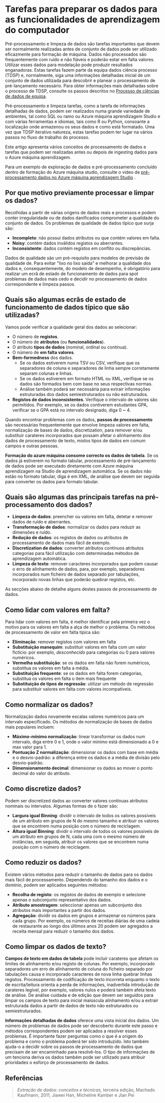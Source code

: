 <properties
    pageTitle="Tarefas para preparar os dados para as funcionalidades de aprendizagem de máquina | Microsoft Azure"
    description="Preparação do processo e limpar os dados para prepará-lo para a aprendizagem máquina."
    services="machine-learning"
    documentationCenter=""
    authors="bradsev"
    manager="jhubbard"
    editor="cgronlun" />

<tags
    ms.service="machine-learning"
    ms.workload="data-services"
    ms.tgt_pltfrm="na"
    ms.devlang="na"
    ms.topic="article"
    ms.date="09/19/2016" 
    ms.author="bradsev" />


# <a name="tasks-to-prepare-data-for-enhanced-machine-learning"></a>Tarefas para preparar os dados para as funcionalidades de aprendizagem do computador

Pré-processamento e limpeza de dados são tarefas importantes que devem ser normalmente realizadas antes de conjunto de dados pode ser utilizado eficazmente para formação de máquina. Dados não processados são frequentemente com ruído e não fiáveis e poderão estar em falta valores. Utilizar esses dados para modelação pode produzir resultados enganadoras. Estas tarefas fazem parte da equipa dados ciência processo (TDSP) e, normalmente, siga uma informações detalhadas inicial de um conjunto de dados utilizada para descobrir e planear o processamento de pré-lançamento necessário. Para obter informações mais detalhadas sobre o processo de TDSP, consulte os passos descritos no [Processo de ciências de dados de equipa](https://azure.microsoft.com/documentation/learning-paths/cortana-analytics-process/).

Pré-processamento e limpeza tarefas, como a tarefa de informações detalhadas de dados, podem ser realizados numa grande variedade de ambientes, tal como SQL ou ramo ou Azure máquina aprendizagem Studio e com várias ferramentas e idiomas, tais como R ou Python, consoante a localização onde armazenou os seus dados e como está formatado. Uma vez que TDSP iterativo natureza, estas tarefas podem ter lugar na vários passos no fluxo de trabalho do processo.

Este artigo apresenta vários conceitos de processamento de dados e tarefas que podem ser realizadas antes ou depois de ingesting dados para o Azure máquina aprendizagem.

Para um exemplo de exploração de dados e pré-processamento concluído dentro de formação do Azure máquina studio, consulte o vídeo de [pré-processamento dados no Azure máquina aprendizagem Studio](https://azure.microsoft.com/documentation/videos/preprocessing-data-in-azure-ml-studio/) .


## <a name="why-pre-process-and-clean-data"></a>Por que motivo previamente processar e limpar os dados?

Recolhidas a partir de várias origens de dados reais e processos e podem conter irregularidade ou de dados danificados comprometer a qualidade do conjunto de dados. Os problemas de qualidade de dados típico que surja são:

* **Incompleto**: não possui dados atributos ou que contém valores em falta.
* **Noisy**: contém dados inválidos registos ou aberrantes.
* **Inconsistente**: dados contém registos em conflito ou discrepâncias.

Dados de qualidade são um pré-requisito para modelos de previsão de qualidade de. Para evitar "lixo no lixo saída" e melhorar a qualidade dos dados e, consequentemente, do modelo de desempenho, é obrigatório para realizar um ecrã de estado de funcionamento de dados para spot problemas de dados mais cedo e decidir no processamento de dados correspondente e limpeza passos.

## <a name="what-are-some-typical-data-health-screens-that-are-employed"></a>Quais são algumas ecrãs de estado de funcionamento de dados típico que são utilizadas?

Vamos pode verificar a qualidade geral dos dados ao selecionar:

* O número de **registos**.
* O número de **atributos** (ou **funcionalidades**).
* O atributo **tipos de dados** (nominal, ordinal ou contínua).
* O número de **em falta valores**.
* **Bem-formedness** dos dados.
    * Se os dados estiverem numa TSV ou CSV, verifique que os separadores de coluna e separadores de linha sempre corretamente separam colunas e linhas.
    * Se os dados estiverem em formato HTML ou XML, verifique se os dados são formados bem com base no seus respectivas normas.
    * Análise também poderá ser necessária para extrair informações estruturadas dos dados semiestruturados ou não estruturados.
* **Registos de dados inconsistentes**. Verifique o intervalo de valores são permitidos. Por exemplo, se os dados contiverem estudantes GPA, verificar se o GPA está no intervalo designado, diga 0 ~ 4.

Quando encontrar problemas com os dados, **passos de processamento** são necessárias frequentemente que envolve limpeza valores em falta, normalização de bases de dados, discretization, para remover e/ou substituir carateres incorporados que possam afetar o alinhamento dos dados de processamento de texto, mistos tipos de dados em comum campos e outras pessoas.

**Formação do azure máquina consome correcto os dados de tabela**.  Se os dados já estiverem no formato tabular, processamento de pré-lançamento de dados pode ser executado diretamente com Azure máquina aprendizagem na Studio de aprendizagem automática.  Se os dados não estão no formato tabular, diga é em XML, de análise que devem ser seguida para converter os dados para formato tabular.  

## <a name="what-are-some-of-the-major-tasks-in-data-pre-processing"></a>Quais são algumas das principais tarefas na pré-processamento dos dados?

* **Limpeza de dados**: preencher ou valores em falta, detetar e remover dados de ruído e aberrantes.
* **Transformação de dados**: normalizar os dados para reduzir as dimensões e ruído.
* **Redução de dados**: os registos de dados ou atributos de processamento de dados mais fácil de exemplo.
* **Discretization de dados**: converter atributos contínuos atributos categorias para fácil utilização com determinadas métodos de aprendizagem automática.
* **Limpeza de texto**: remover caracteres incorporados que podem causar o erro de alinhamento de dados, para, por exemplo, separadores incorporados num ficheiro de dados separado por tabulações, incorporado novas linhas que poderão quebrar registos, etc.

As secções abaixo de detalhe alguns destes passos de processamento de dados.

## <a name="how-to-deal-with-missing-values"></a>Como lidar com valores em falta?

Para lidar com valores em falta, é melhor identificar pela primeira vez o motivo para os valores em falta a alça de melhor o problema. Os métodos de processamento de valor em falta típica são:

* **Eliminação**: remover registos com valores em falta
* **Substituição manequim**: substituir valores em falta com um valor fictício: por exemplo, _desconhecido_ para categorias ou 0 para valores numéricos.
* **Vermelha substituição**: se os dados em falta não forem numéricos, substitua os valores em falta a média.
* **Substituição frequente**: se os dados em falta forem categorias, substitua os valores em falta o item mais frequente
* **Substituição de tipos de regressão**: utilizar um método de regressão para substituir valores em falta com valores incompatíveis.  

## <a name="how-to-normalize-data"></a>Como normalizar os dados?

Normalização dados novamente escalas valores numéricos para um intervalo especificado. Os métodos de normalização de bases de dados mais populares incluem:

* **Máximo-mínimo normalização**: linear transformar os dados num intervalo, diga entre 0 e 1, onde o valor mínimo está dimensionado a 0 e max valor para 1.
* **Pontuação Z normalização**: dimensionar os dados com base em média e o desvio-padrão: a diferença entre os dados e a média de divisão pelo desvio-padrão.
* **Dimensionamento decimal**: dimensionar os dados ao mover o ponto decimal do valor do atributo.  

## <a name="how-to-discretize-data"></a>Como discretize dados?

Podem ser discretized dados ao converter valores contínuas atributos nominais ou intervalos. Algumas formas de o fazer são:

* **Largura igual Binning**: dividir o intervalo de todos os valores possíveis de um atributo em grupos de N do mesmo tamanho e atribuir os valores que se encontrem numa posição com o número de reciclagem.
* **Altura igual Binning**: dividir o intervalo de todos os valores possíveis de um atributo em grupos de N, cada uma com o mesmo número de instâncias, em seguida, atribuir os valores que se encontrem numa posição com o número de reciclagem.  

## <a name="how-to-reduce-data"></a>Como reduzir os dados?

Existem vários métodos para reduzir o tamanho de dados para os dados mais fácil de processamento. Dependendo do tamanho dos dados e o domínio, podem ser aplicados seguintes métodos:

* **Recolha de registo**: os registos de dados de exemplo e selecione apenas o subconjunto representativo dos dados.
* **Atributo amostragem**: seleccionar apenas um subconjunto dos atributos mais importantes a partir dos dados.  
* **Agregação**: dividir os dados em grupos e armazenar os números para cada grupo. Por exemplo, os números de receitas diárias de uma cadeia de restaurante ao longo dos últimos anos 20 podem ser agregados a receita mensal para reduzir o tamanho dos dados.  

## <a name="how-to-clean-text-data"></a>Como limpar os dados de texto?

**Campos de texto em dados de tabela** pode incluir carateres que afetam os limites de alinhamento e/ou registo de colunas. Por exemplo, incorporado separadores um erro de alinhamento de coluna do ficheiro separado por tabulações causa e incorporado caracteres de nova linha quebrar linhas registos. Processamento de codificação de texto incorreta enquanto o texto de escrita/leitura orienta a perda de informações, inadvertida introdução de carateres legível, por exemplo, valores nulos e poderá também afeta texto de análise. De análise cuidada e de edição que devem ser seguidos para limpar os campos de texto para inicial maiúscula alinhamento e/ou a extrair estruturada dados a partir de dados de texto não estruturados ou semiestruturados.

**Informações detalhadas de dados** oferece uma vista inicial dos dados. Um número de problemas de dados pode ser descoberto durante este passo e métodos correspondentes podem ser aplicados a resolver esses problemas.  É importante fazer perguntas como o que é a origem do problema e como o problema poderá ter sido introduzido. Isto também ajuda-o a decidir sobre os passos de processamento de dados que precisam de ser encaminhado para resolvê-los. O tipo de informações de um tenciona deriva os dados também pode ser utilizado para atribuir prioridades o esforço de processamento de dados.

## <a name="references"></a>Referências

>*Extração de dados: conceitos e técnicas*, terceira edição, Machado Kaufmann, 2011, Jiawei Han, Micheline Kamber e Jian Pei

